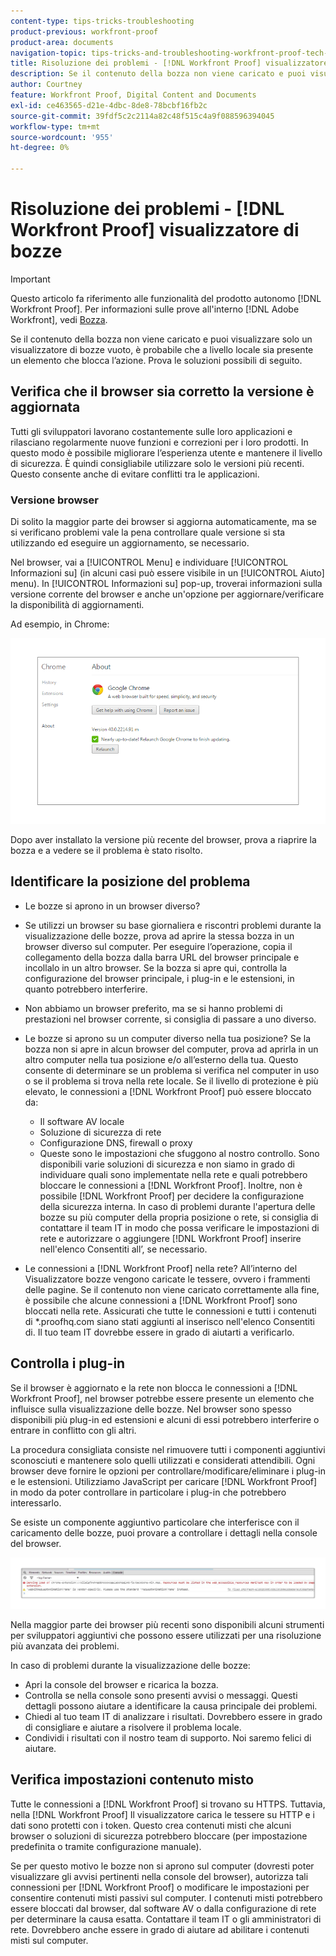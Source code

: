 ```yaml
---
content-type: tips-tricks-troubleshooting
product-previous: workfront-proof
product-area: documents
navigation-topic: tips-tricks-and-troubleshooting-workfront-proof-tech-corner
title: Risoluzione dei problemi - [!DNL Workfront Proof] visualizzatore di bozze
description: Se il contenuto della bozza non viene caricato e puoi visualizzare solo un visualizzatore di bozze vuoto, è probabile che a livello locale sia presente un elemento che blocca l’azione.
author: Courtney
feature: Workfront Proof, Digital Content and Documents
exl-id: ce463565-d21e-4dbc-8de8-78bcbf16fb2c
source-git-commit: 39fdf5c2c2114a82c48f515c4a9f088596394045
workflow-type: tm+mt
source-wordcount: '955'
ht-degree: 0%

---
```


# Risoluzione dei problemi - [!DNL Workfront Proof] visualizzatore di bozze

<!-- Audited: 01/2024 -->

>[!IMPORTANT]
>
>Questo articolo fa riferimento alle funzionalità del prodotto autonomo [!DNL Workfront Proof]. Per informazioni sulle prove all&#39;interno [!DNL Adobe Workfront], vedi [Bozza](../../../review-and-approve-work/proofing/proofing.md).

Se il contenuto della bozza non viene caricato e puoi visualizzare solo un visualizzatore di bozze vuoto, è probabile che a livello locale sia presente un elemento che blocca l’azione. Prova le soluzioni possibili di seguito.

## Verifica che il browser sia corretto <!--and [!DNL Flash Player]--> la versione è aggiornata

Tutti gli sviluppatori lavorano costantemente sulle loro applicazioni e rilasciano regolarmente nuove funzioni e correzioni per i loro prodotti. In questo modo è possibile migliorare l’esperienza utente e mantenere il livello di sicurezza. È quindi consigliabile utilizzare solo le versioni più recenti. Questo consente anche di evitare conflitti tra le applicazioni.

<!--
### [!DNL Flash Player] Plugin Version

To check your current [!DNL Flash Player] version visit the [[!DNL Adobe] website](http://www.adobe.com/software/flash/about/).

![ProofView_2.png](assets/proofview-2-350x199.png)

If your version number differs from the one listed for your platform go to the [[!DNL Flash Player] download page](http://get.adobe.com/flashplayer/otherversions/) and get the latest version.

Please note: we do recommend using the original [!DNL Adobe] plugin, so if your browser uses a built-in solution deactivate it and install the [!DNL Adobe] solution.
-->

### Versione browser

Di solito la maggior parte dei browser si aggiorna automaticamente, ma se si verificano problemi vale la pena controllare quale versione si sta utilizzando ed eseguire un aggiornamento, se necessario.

Nel browser, vai a [!UICONTROL Menu] e individuare [!UICONTROL Informazioni su] (in alcuni casi può essere visibile in un [!UICONTROL Aiuto] menu). In [!UICONTROL Informazioni su] pop-up, troverai informazioni sulla versione corrente del browser e anche un&#39;opzione per aggiornare/verificare la disponibilità di aggiornamenti.

Ad esempio, in Chrome:

![Versione browser Chrome](assets/proofview-3.png)

Dopo aver installato la versione più recente del browser, prova a riaprire la bozza e a vedere se il problema è stato risolto.

<!--

## Ensure Your Local [!DNL Flash] Storage is Available

Our [!DNL Workfront Proof] Viewer is based on Flash, and we store some data about the proofs (i.e., comments, proof tiles, [!DNL Workfront Proof] Viewer settings) on your computer using [!DNL Flash Player]. If the [!DNL Workfront Proof] Viewer opens, but there is no content inside you will want to make sure that the Flash Storage is available on your machine and that [!DNL Workfront Proof] is allowed to use it.

If there is some storage allocated, but you're working with the bigger proofs with multiple pages and comments try to increase the [!DNL Flash] Storage and re-load your proof.

-->

## Identificare la posizione del problema

* Le bozze si aprono in un browser diverso?
* Se utilizzi un browser su base giornaliera e riscontri problemi durante la visualizzazione delle bozze, prova ad aprire la stessa bozza in un browser diverso sul computer. Per eseguire l’operazione, copia il collegamento della bozza dalla barra URL del browser principale e incollalo in un altro browser. Se la bozza si apre qui, controlla la configurazione del browser principale, i plug-in e le estensioni, in quanto potrebbero interferire.
* Non abbiamo un browser preferito, ma se si hanno problemi di prestazioni nel browser corrente, si consiglia di passare a uno diverso.
* Le bozze si aprono su un computer diverso nella tua posizione?
Se la bozza non si apre in alcun browser del computer, prova ad aprirla in un altro computer nella tua posizione e/o all’esterno della tua. Questo consente di determinare se un problema si verifica nel computer in uso o se il problema si trova nella rete locale.
Se il livello di protezione è più elevato, le connessioni a [!DNL Workfront Proof] può essere bloccato da:

   * Il software AV locale
   * Soluzione di sicurezza di rete
   * Configurazione DNS, firewall o proxy
   * Queste sono le impostazioni che sfuggono al nostro controllo. Sono disponibili varie soluzioni di sicurezza e non siamo in grado di individuare quali sono implementate nella rete e quali potrebbero bloccare le connessioni a [!DNL Workfront Proof]. Inoltre, non è possibile [!DNL Workfront Proof] per decidere la configurazione della sicurezza interna. In caso di problemi durante l&#39;apertura delle bozze su più computer della propria posizione o rete, si consiglia di contattare il team IT in modo che possa verificare le impostazioni di rete e autorizzare o aggiungere [!DNL Workfront Proof] inserire nell&#39;elenco Consentiti all’, se necessario.

* Le connessioni a [!DNL Workfront Proof] nella rete?
All’interno del Visualizzatore bozze vengono caricate le tessere, ovvero i frammenti delle pagine. Se il contenuto non viene caricato correttamente alla fine, è possibile che alcune connessioni a [!DNL Workfront Proof] sono bloccati nella rete. Assicurati che tutte le connessioni e tutti i contenuti di *.proofhq.com siano stati aggiunti al inserisco nell&#39;elenco Consentiti di. Il tuo team IT dovrebbe essere in grado di aiutarti a verificarlo.

## Controlla i plug-in

Se il browser è aggiornato e la rete non blocca le connessioni a [!DNL Workfront Proof], nel browser potrebbe essere presente un elemento che influisce sulla visualizzazione delle bozze. Nel browser sono spesso disponibili più plug-in ed estensioni e alcuni di essi potrebbero interferire o entrare in conflitto con gli altri.

La procedura consigliata consiste nel rimuovere tutti i componenti aggiuntivi sconosciuti e mantenere solo quelli utilizzati e considerati attendibili. Ogni browser deve fornire le opzioni per controllare/modificare/eliminare i plug-in e le estensioni. Utilizziamo JavaScript per caricare [!DNL Workfront Proof] in modo da poter controllare in particolare i plug-in che potrebbero interessarlo.

Se esiste un componente aggiuntivo particolare che interferisce con il caricamento delle bozze, puoi provare a controllare i dettagli nella console del browser.

![Console del browser](assets/proofview-4.png)

Nella maggior parte dei browser più recenti sono disponibili alcuni strumenti per sviluppatori aggiuntivi che possono essere utilizzati per una risoluzione più avanzata dei problemi.

In caso di problemi durante la visualizzazione delle bozze:

* Apri la console del browser e ricarica la bozza.
* Controlla se nella console sono presenti avvisi o messaggi. Questi dettagli possono aiutare a identificare la causa principale dei problemi.
* Chiedi al tuo team IT di analizzare i risultati. Dovrebbero essere in grado di consigliare e aiutare a risolvere il problema locale.
* Condividi i risultati con il nostro team di supporto. Noi saremo felici di aiutare.

## Verifica impostazioni contenuto misto

Tutte le connessioni a [!DNL Workfront Proof] si trovano su HTTPS. Tuttavia, nella [!DNL Workfront Proof] Il visualizzatore carica le tessere su HTTP e i dati sono protetti con i token. Questo crea contenuti misti che alcuni browser o soluzioni di sicurezza potrebbero bloccare (per impostazione predefinita o tramite configurazione manuale).

Se per questo motivo le bozze non si aprono sul computer (dovresti poter visualizzare gli avvisi pertinenti nella console del browser), autorizza tali connessioni per [!DNL Workfront Proof] o modificare le impostazioni per consentire contenuti misti passivi sul computer. I contenuti misti potrebbero essere bloccati dal browser, dal software AV o dalla configurazione di rete per determinare la causa esatta. Contattare il team IT o gli amministratori di rete. Dovrebbero anche essere in grado di aiutare ad abilitare i contenuti misti sul computer.


